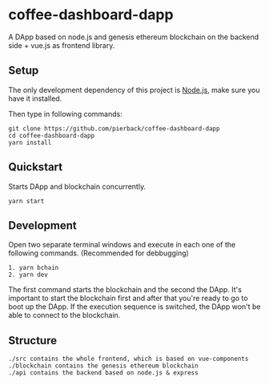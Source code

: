 # coffee-dashboard-dapp

A DApp based on node.js and genesis ethereum blockchain on the backend side + vue.js as frontend library.

## Setup
The only development dependency of this project is [Node.js](https://nodejs.org), make sure you have it installed.

Then type in following commands:

```
git clone https://github.com/pierback/coffee-dashboard-dapp 
cd coffee-dashboard-dapp
yarn install
```

## Quickstart
Starts DApp and blockchain concurrently. 

```
yarn start
```

## Development
Open two separate terminal windows and execute in each one of the following commands. (Recommended for debbugging)

```
1. yarn bchain
2. yarn dev
```
The first command starts the blockchain and the second the DApp. 
It's important to start the blockchain first and after that you're ready to go to boot up the DApp. 
If the execution sequence is switched, the DApp won't be able to connect to the blockchain.

## Structure

```
./src contains the whole frontend, which is based on vue-components
./blockchain contains the genesis ethereum blockchain
./api contains the backend based on node.js & express

```
